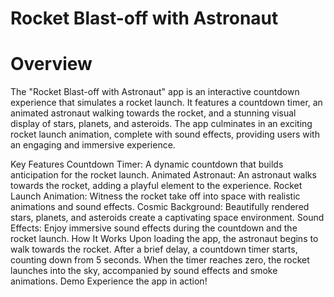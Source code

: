 # Rocket Blast-off with Astronaut
# Overview
The "Rocket Blast-off with Astronaut" app is an interactive countdown experience that simulates a rocket launch. It features a countdown timer, an animated astronaut walking towards the rocket, and a stunning visual display of stars, planets, and asteroids. The app culminates in an exciting rocket launch animation, complete with sound effects, providing users with an engaging and immersive experience.

Key Features
Countdown Timer: A dynamic countdown that builds anticipation for the rocket launch.
Animated Astronaut: An astronaut walks towards the rocket, adding a playful element to the experience.
Rocket Launch Animation: Witness the rocket take off into space with realistic animations and sound effects.
Cosmic Background: Beautifully rendered stars, planets, and asteroids create a captivating space environment.
Sound Effects: Enjoy immersive sound effects during the countdown and the rocket launch.
How It Works
Upon loading the app, the astronaut begins to walk towards the rocket.
After a brief delay, a countdown timer starts, counting down from 5 seconds.
When the timer reaches zero, the rocket launches into the sky, accompanied by sound effects and smoke animations.
Demo
Experience the app in action!
